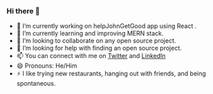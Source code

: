 ### Hi there 👋

- 🔭 I’m currently working on helpJohnGetGood app using React .
- 🌱 I’m currently learning and improving MERN stack.
- 👯 I’m looking to collaborate on any open source project.
- 🤔 I’m looking for help with finding an open source project.
- 📫 You can connect with me on [Twitter](https://twitter.com/Johntran1203) and [Linkedln](https://www.linkedin.com/in/john-tran123/)
- 😄 Pronouns: He/Him
- ⚡ I like trying new restaurants, hanging out with friends, and being spontaneous.


<!--
**johntran1203/johntran1203** is a ✨ _special_ ✨ repository because its `README.md` (this file) appears on your GitHub profile.

Here are some ideas to get you started:

- 🔭 I’m currently working on ...
- 🌱 I’m currently learning ...
- 👯 I’m looking to collaborate on ...
- 🤔 I’m looking for help with ...
- 💬 Ask me about ...
- 📫 How to reach me: ...
- 😄 Pronouns: ...
- ⚡ Fun fact: ...
-->
